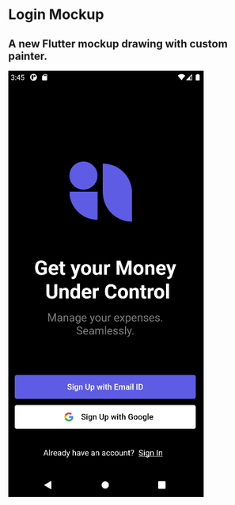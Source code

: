 # Login Mockup

 ## A new Flutter mockup drawing with custom painter.

 ![Alt text](./prints/screen.png?raw=true "finished_mockup")
